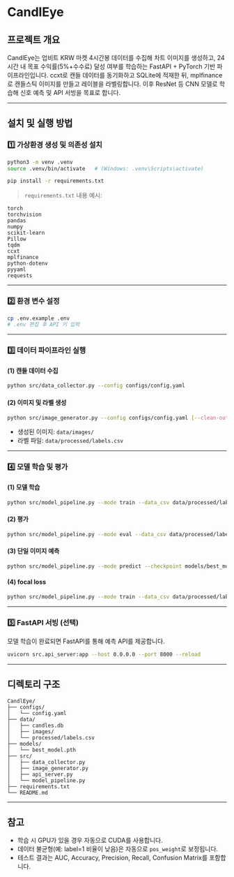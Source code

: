 # CandlEye

## 프로젝트 개요

CandlEye는 업비트 KRW 마켓 4시간봉 데이터를 수집해 차트 이미지를 생성하고, 24시간 내 목표 수익률(5%+수수료) 달성 여부를 학습하는 FastAPI + PyTorch 기반 파이프라인입니다. ccxt로 캔들 데이터를 동기화하고 SQLite에 적재한 뒤, mplfinance로 캔들스틱 이미지를 만들고 레이블을 라벨링합니다. 이후 ResNet 등 CNN 모델로 학습해 신호 예측 및 API 서빙을 목표로 합니다.

---

## 설치 및 실행 방법

### 1️⃣ 가상환경 생성 및 의존성 설치
```bash
python3 -m venv .venv
source .venv/bin/activate   # (Windows: .venv\Scripts\activate)

pip install -r requirements.txt
```

> `requirements.txt` 내용 예시:
```text
torch
torchvision
pandas
numpy
scikit-learn
Pillow
tqdm
ccxt
mplfinance
python-dotenv
pyyaml
requests
```

---

### 2️⃣ 환경 변수 설정
```bash
cp .env.example .env
# .env 편집 후 API 키 입력
```

---

### 3️⃣ 데이터 파이프라인 실행
#### (1) 캔들 데이터 수집
```bash
python src/data_collector.py --config configs/config.yaml
```
#### (2) 이미지 및 라벨 생성
```bash
python src/image_generator.py --config configs/config.yaml [--clean-output]
```

- 생성된 이미지: `data/images/`
- 라벨 파일: `data/processed/labels.csv`

---

### 4️⃣ 모델 학습 및 평가
#### (1) 모델 학습
```bash
python src/model_pipeline.py --mode train --data_csv data/processed/labels.csv --images_dir data/images --epochs 100 --batch_size 32 --pretrained
```
#### (2) 평가
```bash
python src/model_pipeline.py --mode eval --data_csv data/processed/labels.csv --images_dir data/images --checkpoint models/best_model.pth
```
#### (3) 단일 이미지 예측
```bash
python src/model_pipeline.py --mode predict --checkpoint models/best_model.pth --image data/images/KRW_BTC_202505190000.png
```
#### (4) focal loss
```bash
python src/model_pipeline.py --mode train --data_csv data/processed/labels.csv --images_dir data/images --epochs 80 --batch_size 64 --focal_alpha 0.7 --pretrained
```


---

### 5️⃣ FastAPI 서빙 (선택)
모델 학습이 완료되면 FastAPI를 통해 예측 API를 제공합니다.
```bash
uvicorn src.api_server:app --host 0.0.0.0 --port 8000 --reload
```

---

## 디렉토리 구조
```text
CandlEye/
├── configs/
│   └── config.yaml
├── data/
│   ├── candles.db
│   ├── images/
│   └── processed/labels.csv
├── models/
│   └── best_model.pth
├── src/
│   ├── data_collector.py
│   ├── image_generator.py
│   ├── api_server.py
│   └── model_pipeline.py
├── requirements.txt
└── README.md
```

---

## 참고
- 학습 시 GPU가 있을 경우 자동으로 CUDA를 사용합니다.
- 데이터 불균형(예: label=1 비율이 낮음)은 자동으로 `pos_weight`로 보정됩니다.
- 테스트 결과는 AUC, Accuracy, Precision, Recall, Confusion Matrix를 포함합니다.